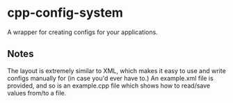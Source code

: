 # cpp-config-system

A wrapper for creating configs for your applications.

## Notes

The layout is extremely similar to XML, which makes it easy to use and write configs manually for (in case you'd
ever have to.) An example.xml file is provided, and so is an example.cpp file which shows how to read/save values
from/to a file.
